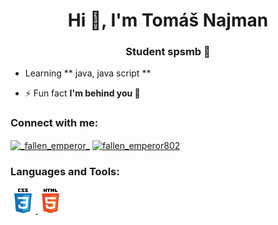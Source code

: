 <h1 align="center">Hi 👋, I'm Tomáš Najman</h1>
<h3 align="center">Student spsmb 💪</h3>

- Learning ** java, java script **

- ⚡ Fun fact **I'm behind you 👀**

<h3 align="left">Connect with me:</h3>
<p align="left">
<a href="https://instagram.com/_fallen_emperor_" target="blank"><img align="center" src="https://raw.githubusercontent.com/rahuldkjain/github-profile-readme-generator/master/src/images/icons/Social/instagram.svg" alt="_fallen_emperor_" height="30" width="40" /></a>
<a href="https://www.youtube.com/@fallen_emperor802" target="blank"><img align="center" src="https://raw.githubusercontent.com/rahuldkjain/github-profile-readme-generator/master/src/images/icons/Social/youtube.svg" alt="fallen_emperor802" height="30" width="40" /></a> 
</p>

<h3 align="left">Languages and Tools:</h3>
<p align="left"> <a href="https://www.w3schools.com/css/" target="_blank" rel="noreferrer"> <img src="https://raw.githubusercontent.com/devicons/devicon/master/icons/css3/css3-original-wordmark.svg" alt="css3" width="40" height="40"/> </a> <a href="https://www.w3.org/html/" target="_blank" rel="noreferrer"> <img src="https://raw.githubusercontent.com/devicons/devicon/master/icons/html5/html5-original-wordmark.svg" alt="html5" width="40" height="40"/> </a> </p>

